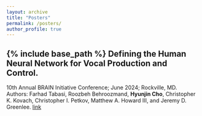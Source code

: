 ```yaml
---
layout: archive
title: "Posters"
permalink: /posters/
author_profile: true
---
```


{% include base_path %}
Defining the Human Neural Network for Vocal Production and Control. 
------
10th Annual BRAIN Initiative Conference; June 2024; Rockville, MD.\
Authors: Farhad Tabasi, Roozbeh Behroozmand, <strong>Hyunjin Cho</strong>, Christopher K. Kovach, Christopher I. Petkov, Matthew A. Howard III, and Jeremy D. Greenlee. [link](http://UIowaJinCho.github.io/files/brainInitiativePoster.pdf)